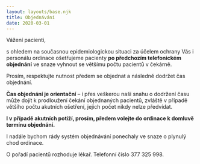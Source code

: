 ```yaml
---
layout: layouts/base.njk
title: Objednávání
date: 2020-03-01
---
```


<p>
                        Vážení pacienti, 
</p>

<p>
s ohledem na současnou epidemiologickou situaci za účelem ochrany Vás i personálu ordinace ošetřujeme pacienty <strong>po předchozím telefonickém objednání</strong> ve snaze vyhnout se většímu počtu pacientů v čekárně.
</p>

<p>
Prosím, respektujte nutnost předem se objednat a následně dodržet čas objednání.
</p>

<p><strong>
Čas objednání je orientační</strong> – i přes veškerou naši snahu o dodržení času může dojít k prodloužení čekání objednaných pacientů, zvláště v případě většího počtu akutních ošetření, jejich počet nikdy nelze předvídat.
</p>

<p><strong>
I v případě akutních potíží, prosím, předem volejte do ordinace k domluvě termínu objednání. 
</strong>
</p>

<p>
I nadále bychom rády systém objednávání ponechaly ve snaze o plynulý chod ordinace. 
</p>
<p>

O pořadí pacientů rozhoduje lékař. Telefonní číslo <span class="glyphicon glyphicon-phone-alt" aria-hidden="true"></span> 377 325 998.
</p>

